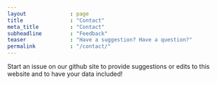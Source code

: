 ```yaml
---
layout              : page
title               : "Contact"
meta_title          : "Contact"
subheadline         : "Feedback"
teaser              : "Have a suggestion? Have a question?"
permalink           : "/contact/"
---
```


Start an issue on our github site to provide suggestions or edits to this website and to have your data included!
